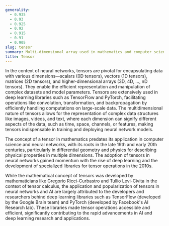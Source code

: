 ```yaml
---
generality:
  - 0.935
  - 0.93
  - 0.925
  - 0.92
  - 0.915
  - 0.91
  - 0.905
slug: tensor
summary: Multi-dimensional array used in mathematics and computer science, serving as a fundamental data structure in neural networks for representing data and parameters.
title: Tensor
---
```


In the context of neural networks, tensors are pivotal for encapsulating data with various dimensions—scalars (0D tensors), vectors (1D tensors), matrices (2D tensors), and higher-dimensional arrays (3D, 4D, ..., nD tensors). They enable the efficient representation and manipulation of complex datasets and model parameters. Tensors are extensively used in deep learning libraries such as TensorFlow and PyTorch, facilitating operations like convolution, transformation, and backpropagation by efficiently handling computations on large-scale data. The multidimensional nature of tensors allows for the representation of complex data structures like images, videos, and text, where each dimension can signify different aspects of the data, such as time, space, channels, or features, making tensors indispensable in training and deploying neural network models.

The concept of a tensor in mathematics predates its application in computer science and neural networks, with its roots in the late 19th and early 20th centuries, particularly in differential geometry and physics for describing physical properties in multiple dimensions. The adoption of tensors in neural networks gained momentum with the rise of deep learning and the development of specialized libraries for tensor operations in the 2010s.

While the mathematical concept of tensors was developed by mathematicians like Gregorio Ricci-Curbastro and Tullio Levi-Civita in the context of tensor calculus, the application and popularization of tensors in neural networks and AI are largely attributed to the developers and researchers behind deep learning libraries such as TensorFlow (developed by the Google Brain team) and PyTorch (developed by Facebook's AI Research lab). These libraries made tensor operations accessible and efficient, significantly contributing to the rapid advancements in AI and deep learning research and applications.
